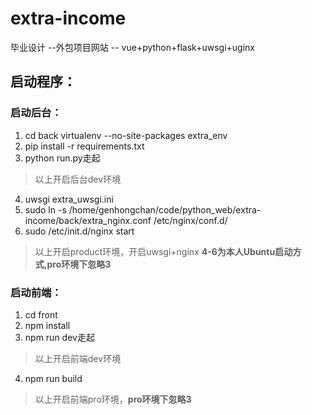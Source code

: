 # extra-income
毕业设计 --外包项目网站 -- vue+python+flask+uwsgi+uginx




## 启动程序：
### 启动后台：
1. cd back 
virtualenv --no-site-packages extra_env
2. pip install -r requirements.txt 
3. python run.py走起
> 以上开启后台dev环境
4. uwsgi extra_uwsgi.ini
5. sudo ln -s /home/genhongchan/code/python_web/extra-income/back/extra_nginx.conf  /etc/nginx/conf.d/
6. sudo /etc/init.d/nginx start

> 以上开启product环境，开启uwsgi+nginx **4-6为本人Ubuntu启动方式,pro环境下忽略3**


### 启动前端：
1. cd front
2. npm install
3. npm run dev走起
> 以上开启前端dev环境
4. npm run build

> 以上开启前端pro环境，**pro环境下忽略3**

